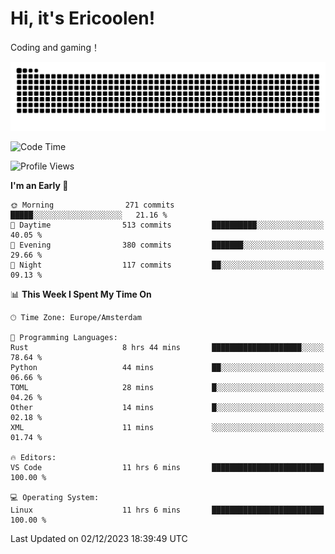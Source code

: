 # Hi, it's Ericoolen!
Coding and gaming！

<picture>
  <source media="(prefers-color-scheme: dark)" srcset="https://raw.githubusercontent.com/Eric-Song-Nop/Eric-Song-Nop/output/github-contribution-grid-snake-dark.svg">
  <source media="(prefers-color-scheme: light)" srcset="https://raw.githubusercontent.com/Eric-Song-Nop/Eric-Song-Nop/output/github-contribution-grid-snake.svg">
  <img alt="github contribution grid snake animation" src="https://raw.githubusercontent.com/Eric-Song-Nop/Eric-Song-Nop/output/github-contribution-grid-snake.svg">
</picture>

<!--START_SECTION:waka-->
![Code Time](http://img.shields.io/badge/Code%20Time-1%2C102%20hrs%2040%20mins-blue)

![Profile Views](http://img.shields.io/badge/Profile%20Views-10-blue)

**I'm an Early 🐤** 

```text
🌞 Morning                271 commits         █████░░░░░░░░░░░░░░░░░░░░   21.16 % 
🌆 Daytime                513 commits         ██████████░░░░░░░░░░░░░░░   40.05 % 
🌃 Evening                380 commits         ███████░░░░░░░░░░░░░░░░░░   29.66 % 
🌙 Night                  117 commits         ██░░░░░░░░░░░░░░░░░░░░░░░   09.13 % 
```


📊 **This Week I Spent My Time On** 

```text
🕑︎ Time Zone: Europe/Amsterdam

💬 Programming Languages: 
Rust                     8 hrs 44 mins       ████████████████████░░░░░   78.64 % 
Python                   44 mins             ██░░░░░░░░░░░░░░░░░░░░░░░   06.66 % 
TOML                     28 mins             █░░░░░░░░░░░░░░░░░░░░░░░░   04.26 % 
Other                    14 mins             █░░░░░░░░░░░░░░░░░░░░░░░░   02.18 % 
XML                      11 mins             ░░░░░░░░░░░░░░░░░░░░░░░░░   01.74 % 

🔥 Editors: 
VS Code                  11 hrs 6 mins       █████████████████████████   100.00 % 

💻 Operating System: 
Linux                    11 hrs 6 mins       █████████████████████████   100.00 % 
```


 Last Updated on 02/12/2023 18:39:49 UTC
<!--END_SECTION:waka-->
